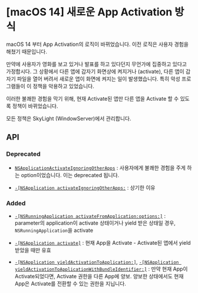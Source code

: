 # [macOS 14] 새로운 App Activation 방식

macOS 14 부터 App Activation의 로직이 바뀌었습니다. 이전 로직은 사용자 경험을 해쳤기 때문입니다.

만약에 사용자가 영화를 보고 있거나 발표를 하고 있다던지 무언가에 집중하고 있다고 가정합시다. 그 상황에서 다른 앱에 갑자기 화면상에 켜지거나 (activate), 다른 앱이 갑자기 파일을 열어 버려서 새로운 앱이 화면에 켜지는 일이 발생했습니다. 특히 악성 프로그램들이 이 정책을 악용하고 있었습니다.

이러한 불쾌한 경험을 막기 위해, 현재 Activate된 앱만 다른 앱을 Activate 할 수 있도록 정책이 바뀌었습니다.

모든 정책은 SkyLight (WindowServer)에서 관리합니다.

## API

### Deprecated

- [`NSApplicationActivateIgnoringOtherApps`](https://developer.apple.com/documentation/appkit/nsapplicationactivationoptions/nsapplicationactivateignoringotherapps) : 사용자에게 불쾌한 경험을 주게 하는 option이었습니다. 이는 deprecated 됩니다.

- [`-[NSApplication activateIgnoringOtherApps:`](https://developer.apple.com/documentation/appkit/nsapplication/1428468-activateignoringotherapps?changes=latest_minor) : 상기한 이유

### Added

- [`-[NSRunningApplication activateFromApplication:options:]`](https://developer.apple.com/documentation/appkit/nsrunningapplication/4168356-activatefromapplication) : parameter의 application이 activate 상태이거나 yield 받은 상태일 경우, `NSRunningApplication`을 activate

- [`-[NSApplication activate]`](https://developer.apple.com/documentation/appkit/nsapplication/4168336-activate) : 현재 App을 Activate - Activate된 앱에서 yield 받았을 때만 유효

- [`-[NSApplication yieldActivationToApplication:]`](https://developer.apple.com/documentation/appkit/nsapplication/4168338-yieldactivationtoapplication), [`-[NSApplication yieldActivationToApplicationWithBundleIdentifier:]`](https://developer.apple.com/documentation/appkit/nsapplication/4168339-yieldactivationtoapplicationwith) : 만약 현재 App이 Activate되었다면, Activate 권한을 다른 App에 양보. 양보한 상태에서도 현재 App은 Activate를 전환할 수 있는 권한을 지닙니다.
